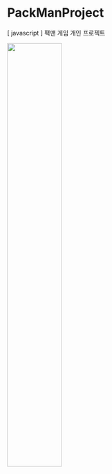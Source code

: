# PackManProject
[ javascript ] 팩맨 게임 개인 프로젝트

<img width="50%" src="https://postfiles.pstatic.net/MjAxOTA1MDZfMjQ2/MDAxNTU3MTIxNjM2ODY3.tYIAyDzRQJm3Ods4EFt_L-YK5x7cBoVnnmL9IMw1f4Ig.dVzW6N5GQ_2n92fb9eWe_8GkdReXzCtyv0a3U5BX7fUg.PNG.kwjing93/image.png?type=w966">
